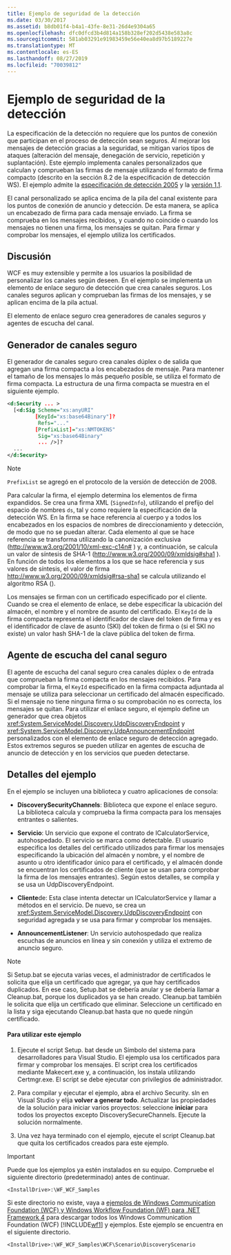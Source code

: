 ```yaml
---
title: Ejemplo de seguridad de la detección
ms.date: 03/30/2017
ms.assetid: b8db01f4-b4a1-43fe-8e31-26d4e9304a65
ms.openlocfilehash: dfc0dfcd3b4d814a158b328ef202d5438e583a8c
ms.sourcegitcommit: 581ab03291e91983459e56e40ea8d97b5189227e
ms.translationtype: MT
ms.contentlocale: es-ES
ms.lasthandoff: 08/27/2019
ms.locfileid: "70039812"
---
```

# <a name="discovery-security-sample"></a>Ejemplo de seguridad de la detección
La especificación de la detección no requiere que los puntos de conexión que participan en el proceso de detección sean seguros. Al mejorar los mensajes de detección gracias a la seguridad, se mitigan varios tipos de ataques (alteración del mensaje, denegación de servicio, repetición y suplantación). Este ejemplo implementa canales personalizados que calculan y comprueban las firmas de mensaje utilizando el formato de firma compacto (descrito en la sección 8.2 de la especificación de detección WS). El ejemplo admite la [especificación de detección 2005](https://go.microsoft.com/fwlink/?LinkId=177912) y la [versión 1,1](https://go.microsoft.com/fwlink/?LinkId=179677).  
  
 El canal personalizado se aplica encima de la pila del canal existente para los puntos de conexión de anuncio y detección. De esta manera, se aplica un encabezado de firma para cada mensaje enviado. La firma se comprueba en los mensajes recibidos, y cuando no coincide o cuando los mensajes no tienen una firma, los mensajes se quitan. Para firmar y comprobar los mensajes, el ejemplo utiliza los certificados.  
  
## <a name="discussion"></a>Discusión  
 WCF es muy extensible y permite a los usuarios la posibilidad de personalizar los canales según deseen. En el ejemplo se implementa un elemento de enlace seguro de detección que crea canales seguros. Los canales seguros aplican y comprueban las firmas de los mensajes, y se aplican encima de la pila actual.  
  
 El elemento de enlace seguro crea generadores de canales seguros y agentes de escucha del canal.  
  
## <a name="secure-channel-factory"></a>Generador de canales seguro  
 El generador de canales seguro crea canales dúplex o de salida que agregan una firma compacta a los encabezados de mensaje. Para mantener el tamaño de los mensajes lo más pequeño posible, se utiliza el formato de firma compacta. La estructura de una firma compacta se muestra en el siguiente ejemplo.  
  
```xml  
<d:Security ... >   
  [<d:Sig Scheme="xs:anyURI"   
         [KeyId="xs:base64Binary"]?  
          Refs="..."  
         [PrefixList]="xs:NMTOKENS"   
          Sig="xs:base64Binary"   
          ... />]?  
  ...   
</d:Security>  
```  
  
> [!NOTE]
> `PrefixList` se agregó en el protocolo de la versión de detección de 2008.  
  
 Para calcular la firma, el ejemplo determina los elementos de firma expandidos. Se crea una firma XML (`SignedInfo`), utilizando el prefijo del espacio de nombres `ds`, tal y como requiere la especificación de la detección WS. En la firma se hace referencia al cuerpo y a todos los encabezados en los espacios de nombres de direccionamiento y detección, de modo que no se puedan alterar. Cada elemento al que se hace referencia se transforma utilizando la canonización exclusiva (http://www.w3.org/2001/10/xml-exc-c14n# ) y, a continuación, se calcula un valor de síntesis de SHA-1 (http://www.w3.org/2000/09/xmldsig#sha1 ). En función de todos los elementos a los que se hace referencia y sus valores de síntesis, el valor de firma http://www.w3.org/2000/09/xmldsig#rsa-sha1 se calcula utilizando el algoritmo RSA ().  
  
 Los mensajes se firman con un certificado especificado por el cliente. Cuando se crea el elemento de enlace, se debe especificar la ubicación del almacén, el nombre y el nombre de asunto del certificado. El `KeyId` de la firma compacta representa el identificador de clave del token de firma y es el identificador de clave de asunto (SKI) del token de firma o (si el SKI no existe) un valor hash SHA-1 de la clave pública del token de firma.  
  
## <a name="secure-channel-listener"></a>Agente de escucha del canal seguro  
 El agente de escucha del canal seguro crea canales dúplex o de entrada que comprueban la firma compacta en los mensajes recibidos. Para comprobar la firma, el `KeyId` especificado en la firma compacta adjuntada al mensaje se utiliza para seleccionar un certificado del almacén especificado. Si el mensaje no tiene ninguna firma o su comprobación no es correcta, los mensajes se quitan. Para utilizar el enlace seguro, el ejemplo define un generador que crea objetos <xref:System.ServiceModel.Discovery.UdpDiscoveryEndpoint> y <xref:System.ServiceModel.Discovery.UdpAnnouncementEndpoint> personalizados con el elemento de enlace seguro de detección agregado. Estos extremos seguros se pueden utilizar en agentes de escucha de anuncio de detección y en los servicios que pueden detectarse.  
  
## <a name="sample-details"></a>Detalles del ejemplo  
 En el ejemplo se incluyen una biblioteca y cuatro aplicaciones de consola:  
  
- **DiscoverySecurityChannels**: Biblioteca que expone el enlace seguro. La biblioteca calcula y comprueba la firma compacta para los mensajes entrantes o salientes.  
  
- **Servicio**: Un servicio que expone el contrato de ICalculatorService, autohospedado. El servicio se marca como detectable. El usuario especifica los detalles del certificado utilizados para firmar los mensajes especificando la ubicación del almacén y nombre, y el nombre de asunto u otro identificador único para el certificado, y el almacén donde se encuentran los certificados de cliente (que se usan para comprobar la firma de los mensajes entrantes). Según estos detalles, se compila y se usa un UdpDiscoveryEndpoint.  
  
- **Cliente**de: Esta clase intenta detectar un ICalculatorService y llamar a métodos en el servicio. De nuevo, se crea un <xref:System.ServiceModel.Discovery.UdpDiscoveryEndpoint> con seguridad agregada y se usa para firmar y comprobar los mensajes.  
  
- **AnnouncementListener**: Un servicio autohospedado que realiza escuchas de anuncios en línea y sin conexión y utiliza el extremo de anuncio seguro.  
  
> [!NOTE]
> Si Setup.bat se ejecuta varias veces, el administrador de certificados le solicita que elija un certificado que agregar, ya que hay certificados duplicados. En ese caso, Setup.bat se debería anular y se debería llamar a Cleanup.bat, porque los duplicados ya se han creado. Cleanup.bat también le solicita que elija un certificado que eliminar. Seleccione un certificado en la lista y siga ejecutando Cleanup.bat hasta que no quede ningún certificado.  
  
#### <a name="to-use-this-sample"></a>Para utilizar este ejemplo  
  
1. Ejecute el script Setup. bat desde un Símbolo del sistema para desarrolladores para Visual Studio. El ejemplo usa los certificados para firmar y comprobar los mensajes. El script crea los certificados mediante Makecert.exe y, a continuación, los instala utilizando Certmgr.exe. El script se debe ejecutar con privilegios de administrador.  
  
2. Para compilar y ejecutar el ejemplo, abra el archivo Security. sln en Visual Studio y elija **volver a generar todo**. Actualizar las propiedades de la solución para iniciar varios proyectos: seleccione **iniciar** para todos los proyectos excepto DiscoverySecureChannels. Ejecute la solución normalmente.  
  
3. Una vez haya terminado con el ejemplo, ejecute el script Cleanup.bat que quita los certificados creados para este ejemplo.  
  
> [!IMPORTANT]
> Puede que los ejemplos ya estén instalados en su equipo. Compruebe el siguiente directorio (predeterminado) antes de continuar.  
>   
> `<InstallDrive>:\WF_WCF_Samples`  
>   
> Si este directorio no existe, vaya a [ejemplos de Windows Communication Foundation (WCF) y Windows Workflow Foundation (WF) para .NET Framework 4](https://go.microsoft.com/fwlink/?LinkId=150780) para descargar todos los Windows Communication Foundation (WCF) [!INCLUDE[wf1](../../../../includes/wf1-md.md)] y ejemplos. Este ejemplo se encuentra en el siguiente directorio.  
>   
> `<InstallDrive>:\WF_WCF_Samples\WCF\Scenario\DiscoveryScenario`  
